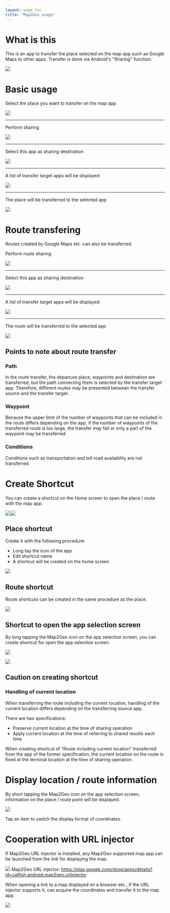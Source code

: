 ```yaml
---
layout: page_toc
title: "Map2Geo usage"
---
```


# What is this
This is an app to transfer the place selected on the map app such as Google Maps to other apps.
Transfer is done via Android's "Sharing" function.

![][whats]

# Basic usage
Select the place you want to transfer on the map app

![][basis01]

----

Perform sharing

![][basis02]

----

Select this app as sharing destination

![][basis03]

----

A list of transfer target apps will be displayed

![][basis04]

----

The place will be transferred to the selected app

![][basis05]

# Route transfering
Routes created by Google Maps etc. can also be transferred.

Perform route sharing

![][route01]

----

Select this app as sharing destination

![][route02]

----

A list of transfer target apps will be displayed

![][route03]

----

The route will be transferred to the selected app

![][route04]

## Points to note about route transfer
### Path
In the route transfer, the departure place, waypoints and destination are transferred, but the path connecting them is selected by the transfer target app.
Therefore, different routes may be presented between the transfer source and the transfer target.

### Waypoint
Because the upper limit of the number of waypoints that can be included in the route differs depending on the app, if the number of waypoints of the transferred route is too large, the transfer may fail or only a part of the waypoint may be transferred.

### Conditions
Conditions such as transportation and toll road availability are not transferred.

# Create Shortcut
You can create a shortcut on the Home screen to open the place / route with the map app.

![][shortcut01]![][shortcut02]

## Place shortcut
Create it with the following procedure:
* Long tap the icon of the app
* Edit shortcut name
* A shortcut will be created on the home screen

![][shortcut03]

## Route shortcut
Route shortcuts can be created in the same procedure as the place.

![][shortcut04]

## Shortcut to open the app selection screen
By long tapping the Map2Geo icon on the app selection screen, you can create shortcut for open the app selection screen.

![][shortcut05]

![][shortcut06]

## Caution on creating shortcut
### Handling of current location
When transferring the route including the current location, handling of the current location differs depending on the transferring source app.

There are two specifications:
* Preserve current location at the time of sharing operation
* Apply current location at the time of referring to shared results each time

When creating shortcut of "Route including current location" transferred from the app of the former specification, the current location on the route is fixed at the terminal location at the time of sharing operation.

# Display location / route information
By short tapping the Map2Geo icon on the app selection screen, information on the place / route point will be displayed.

![][placeinfo01]

Tap an item to switch the display format of coordinates.

# Cooperation with URL injector
If Map2Geo URL injector is installed, any Map2Geo supported map app can be launched from the link for displaying the map.

![][icon_injector] Map2Geo URL injector:
https://play.google.com/store/apps/details?id=catfish.android.map2geo.urlinjector

When opening a link to a map displayed on a browser etc., if the URL injector supports it, can acquire the coordinates and transfer it to the map app.

![][injector01]


[icon]:./images/ic_launcher.png
[icon_injector]:./images/map2geo_urlinjector.png

[whats]:./images/whats.png

[basis01]:./images/basis01.png
[basis02]:./images/basis02.png
[basis03]:./images/basis03.png
[basis04]:./images/basis04.png
[basis05]:./images/basis05.png

[route01]:./images/route01.png
[route02]:./images/route02.png
[route03]:./images/route03.png
[route04]:./images/route04.png

[shortcut01]:./images/shortcut01.png
[shortcut02]:./images/shortcut02.png
[shortcut03]:./images/shortcut03.png
[shortcut04]:./images/shortcut04.png
[shortcut05]:./images/shortcut05.png
[shortcut06]:./images/shortcut06.png

[placeinfo01]:./images/placeinfo01.png

[injector01]:./images/injector01.png
